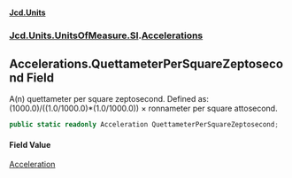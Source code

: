 #### [Jcd.Units](index.md 'index')
### [Jcd.Units.UnitsOfMeasure.SI](Jcd.Units.UnitsOfMeasure.SI.md 'Jcd.Units.UnitsOfMeasure.SI').[Accelerations](Accelerations.md 'Jcd.Units.UnitsOfMeasure.SI.Accelerations')

## Accelerations.QuettameterPerSquareZeptosecond Field

A(n) quettameter per square zeptosecond. Defined as: (1000.0)/((1.0/1000.0)*(1.0/1000.0)) × ronnameter per square attosecond.

```csharp
public static readonly Acceleration QuettameterPerSquareZeptosecond;
```

#### Field Value
[Acceleration](Acceleration.md 'Jcd.Units.UnitTypes.Acceleration')
